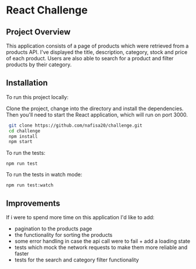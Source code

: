 # React Challenge

## Project Overview

This application consists of a page of products which were retrieved from a products API. I've displayed the title, description, category, stock and price of each product. Users are also able to search for a product and filter products by their category.

## Installation

To run this project locally:

Clone the project, change into the directory and install the dependencies. Then you'll need to start the React application, which will run on port 3000.

```bash
 git clone https://github.com/nafisa20/challenge.git
 cd challenge
 npm install
 npm start
```

To run the tests:

```
npm run test
```

To run the tests in watch mode:

```
npm run test:watch
```

## Improvements

If i were to spend more time on this application I'd like to add:

* pagination to the products page
* the functionality for sorting the products
* some error handling in case the api call were to fail + add a loading state
* tests which mock the network requests to make them more reliable and faster 
* tests for the search and category filter functionality
